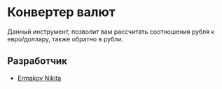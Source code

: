 # 
#  Конвертер валют
<p>Данный инструмент, позволит вам рассчитать соотношения рубля к евро/доллару, также обратно в рубли.</p>

## Разработчик

- [Ermakov Nikita](https://github.com/agr0meow)
